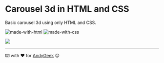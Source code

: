 # Carousel 3d in HTML and CSS

Basic carousel 3d using only HTML and CSS.

![made-with-html](https://img.shields.io/badge/Made%20with-HTML-orange) ![made-with-css](https://img.shields.io/badge/Made%20with-CSS-blue)

![](https://imgur.com/j8CM0Af.gif)

------

⌨️ with ❤️ for [AndyGeek](https://github.com/andygeek) 😊
